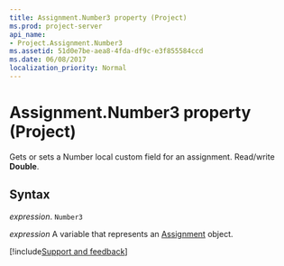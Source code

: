 ```yaml
---
title: Assignment.Number3 property (Project)
ms.prod: project-server
api_name:
- Project.Assignment.Number3
ms.assetid: 51d0e7be-aea8-4fda-df9c-e3f855584ccd
ms.date: 06/08/2017
localization_priority: Normal
---
```



# Assignment.Number3 property (Project)

Gets or sets a Number local custom field for an assignment. Read/write  **Double**.


## Syntax

_expression_. `Number3`

_expression_ A variable that represents an [Assignment](./Project.Assignment.md) object.

[!include[Support and feedback](~/includes/feedback-boilerplate.md)]